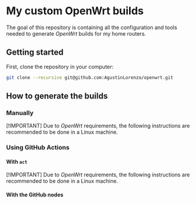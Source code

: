 # My custom OpenWrt builds

The goal of this repository is containing all the configuration and tools needed to generate *OpenWrt* builds for my home routers.

## Getting started

First, clone the repository in your computer:

```sh
git clone --recursive git@github.com:AgustinLorenzo/openwrt.git
```

## How to generate the builds

### Manually

[!IMPORTANT]
Due to *OpenWrt* requirements, the following instructions are recommended to be done in a Linux machine.




### Using GitHub Actions

#### With `act`

[!IMPORTANT]
Due to *OpenWrt* requirements, the following instructions are recommended to be done in a Linux machine.




#### With the GitHub nodes
